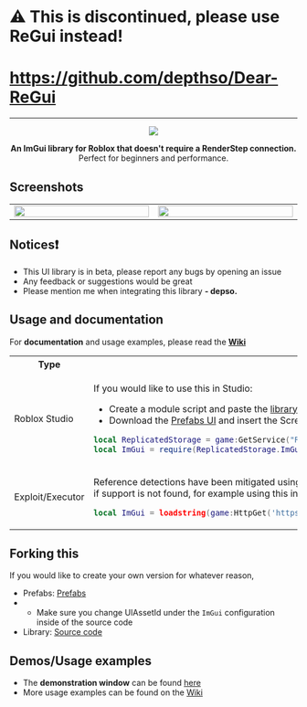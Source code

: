 # ⚠️ This is discontinued, please use **ReGui** instead!
# https://github.com/depthso/Dear-ReGui

---

<div align="center">
  <img src="https://github.com/user-attachments/assets/b220b562-519f-4914-afbf-f32ebf56dc5c"/>

  <b>An ImGui library for Roblox that doesn't require a RenderStep connection.</b>
  <br/>
  Perfect for beginners and performance.
</div>

## Screenshots
<table>
	<tr>
		<td width="600">
			<img src="https://github.com/user-attachments/assets/c050f9ba-f090-4738-90b7-b791b94133ec" height="100%">
		</td>
		<td width="600">
			<img src="https://github.com/user-attachments/assets/f7ea9cca-7e14-445e-83b0-2820dda7f70e" height="100%">
		</td>
	</tr>
</table>


## Notices❗
- This UI library is in beta, please report any bugs by opening an issue
- Any feedback or suggestions would be great
- Please mention me when integrating this library **- depso.**

## Usage and documentation
For **documentation** and usage examples, please read the [**Wiki**](https://github.com/depthso/Roblox-ImGUI/wiki)

<table>
  <tr>
    <th>Type</th>
  </tr>
  <tr>
    <td>Roblox Studio</td>
    <td>
	    
If you would like to use this in Studio:
- Create a module script and paste the [library source code](/ImGui.lua)
- Download the [Prefabs UI](https://create.roblox.com/store/asset/18364667141/Depso-ImGui) and insert the ScreenGui it under the module script

```lua
local ReplicatedStorage = game:GetService("ReplicatedStorage")
local ImGui = require(ReplicatedStorage.ImGui)
```

</td>
  </tr>
  <tr>
    <td>Exploit/Executor</td>
    <td>
	    
Reference detections have been mitigated using **cloneref** which compatibility is checked, \
if support is not found, for example using this in _studio_, you are still able to use it. 

```lua
local ImGui = loadstring(game:HttpGet('https://github.com/depthso/Roblox-ImGUI/raw/main/ImGui.lua'))()
```

</td>
  </tr>
</table>

## Forking this
If you would like to create your own version for whatever reason,
- Prefabs: [Prefabs](https://create.roblox.com/store/asset/76246418997296)
- - Make sure you change UIAssetId under the `ImGui` configuration inside of the source code
- Library: [Source code](/ImGui.lua) 


## Demos/Usage examples
- The **demonstration window** can be found [here](/Demo%20window.lua)
- More usage examples can be found on the [Wiki](https://github.com/depthso/Roblox-ImGUI/wiki)
